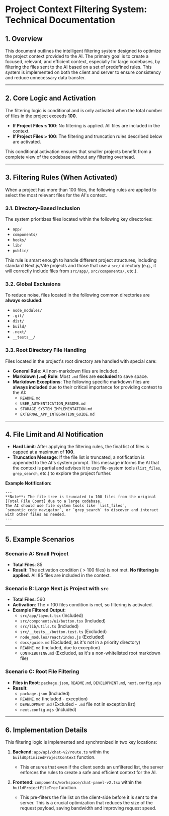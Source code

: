 # Project Context Filtering System: Technical Documentation

## 1. Overview

This document outlines the intelligent filtering system designed to optimize the project context provided to the AI. The primary goal is to create a focused, relevant, and efficient context, especially for large codebases, by filtering the files sent to the AI based on a set of predefined rules. This system is implemented on both the client and server to ensure consistency and reduce unnecessary data transfer.

---

## 2. Core Logic and Activation

The filtering logic is conditional and is only activated when the total number of files in the project exceeds **100**.

- **If Project Files ≤ 100**: No filtering is applied. All files are included in the context.
- **If Project Files > 100**: The filtering and truncation rules described below are activated.

This conditional activation ensures that smaller projects benefit from a complete view of the codebase without any filtering overhead.

---

## 3. Filtering Rules (When Activated)

When a project has more than 100 files, the following rules are applied to select the most relevant files for the AI's context.

### 3.1. Directory-Based Inclusion

The system prioritizes files located within the following key directories:

- `app/`
- `components/`
- `hooks/`
- `lib/`
- `public/`

This rule is smart enough to handle different project structures, including standard Next.js/Vite projects and those that use a `src/` directory (e.g., it will correctly include files from `src/app/`, `src/components/`, etc.).

### 3.2. Global Exclusions

To reduce noise, files located in the following common directories are **always excluded**:

- `node_modules/`
- `.git/`
- `dist/`
- `build/`
- `.next/`
- `__tests__/`

### 3.3. Root Directory File Handling

Files located in the project's root directory are handled with special care:

- **General Rule**: All non-markdown files are included.
- **Markdown (`.md`) Rule**: Most `.md` files are **excluded** to save space.
- **Markdown Exceptions**: The following specific markdown files are **always included** due to their critical importance for providing context to the AI:
    - `README.md`
    - `USER_AUTHENTICATION_README.md`
    - `STORAGE_SYSTEM_IMPLEMENTATION.md`
    - `EXTERNAL_APP_INTEGRATION_GUIDE.md`

---

## 4. File Limit and AI Notification

- **Hard Limit**: After applying the filtering rules, the final list of files is capped at a maximum of **100**.
- **Truncation Message**: If the file list is truncated, a notification is appended to the AI's system prompt. This message informs the AI that the context is partial and advises it to use file-system tools (`list_files`, `grep_search`, etc.) to explore the project further.

**Example Notification:**
```
--- 
**Note**: The file tree is truncated to 100 files from the original [Total File Count] due to a large codebase. 
The AI should use file system tools like `list_files`, `semantic_code_navigator`, or `grep_search` to discover and interact with other files as needed.
---
```

---

## 5. Example Scenarios

### Scenario A: Small Project
- **Total Files**: 85
- **Result**: The activation condition ( > 100 files) is not met. **No filtering is applied.** All 85 files are included in the context.

### Scenario B: Large Next.js Project with `src`
- **Total Files**: 560
- **Activation**: The > 100 files condition is met, so filtering is activated.
- **Example Filtered Output**:
    - `src/app/layout.tsx` (Included)
    - `src/components/ui/button.tsx` (Included)
    - `src/lib/utils.ts` (Included)
    - `src/__tests__/button.test.ts` (Excluded)
    - `node_modules/react/index.js` (Excluded)
    - `docs/guide.md` (Excluded, as it's not in a priority directory)
    - `README.md` (Included, due to exception)
    - `CONTRIBUTING.md` (Excluded, as it's a non-whitelisted root markdown file)

### Scenario C: Root File Filtering
- **Files in Root**: `package.json`, `README.md`, `DEVELOPMENT.md`, `next.config.mjs`
- **Result**:
    - `package.json` (Included)
    - `README.md` (Included - exception)
    - `DEVELOPMENT.md` (Excluded - `.md` file not in exception list)
    - `next.config.mjs` (Included)

---

## 6. Implementation Details

This filtering logic is implemented and synchronized in two key locations:

1.  **Backend**: `app/api/chat-v2/route.ts` within the `buildOptimizedProjectContext` function.
    - This ensures that even if the client sends an unfiltered list, the server enforces the rules to create a safe and efficient context for the AI.

2.  **Frontend**: `components/workspace/chat-panel-v2.tsx` within the `buildProjectFileTree` function.
    - This pre-filters the file list on the client-side before it is sent to the server. This is a crucial optimization that reduces the size of the request payload, saving bandwidth and improving request speed.
